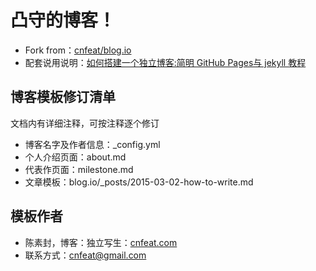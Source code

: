 # 凸守的博客！

* Fork from：[cnfeat/blog.io](https://github.com/cnfeat/blog.io)
* 配套说用说明：[如何搭建一个独立博客:简明 GitHub Pages与 jekyll 教程](http://www.jianshu.com/p/05289a4bc8b2)

## 博客模板修订清单

文档内有详细注释，可按注释逐个修订

* 博客名字及作者信息：_config.yml 
* 个人介绍页面：about.md
* 代表作页面：milestone.md
* 文章模板：blog.io/_posts/2015-03-02-how-to-write.md 


## 模板作者

* 陈素封，博客：独立写生：[cnfeat.com](cnfeat.com)
* 联系方式：cnfeat@gmail.com
